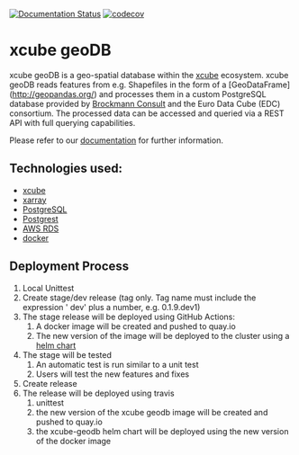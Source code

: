 [![Documentation Status](https://readthedocs.org/projects/xcube-geodb/badge/?version=latest)](https://xcube-geodb.readthedocs.io/en/latest/?badge=latest)
[![codecov](https://codecov.io/gh/dcs4cop/xcube-geodb/branch/master/graph/badge.svg)](https://codecov.io/gh/dcs4cop/xcube-geodb)

# xcube geoDB

xcube geoDB is a geo-spatial database within the [xcube](https://github.com/dcs4cop/xcube) ecosystem.
xcube geoDB reads features from e.g. Shapefiles in the form of a [GeoDataFrame]
(http://geopandas.org/) and processes them in a custom PostgreSQL database
provided by [Brockmann Consult](https://www.brockmann-consult.de) and the
Euro Data Cube (EDC) consortium. The processed data can be accessed and
queried via a REST API with full querying capabilities.

Please refer to our [documentation](https://xcube-geodb.readthedocs.io) for
further information.

## Technologies used:

- [xcube](https://github.com/dcs4cop/xcube)
- [xarray](http://xarray.pydata.org/en/stable/)
- [PostgreSQL](https://www.postgresql.org/)
- [Postgrest](http://postgrest.org/en/v6.0/)
- [AWS RDS](https://aws.amazon.com/de/rds/)
- [docker](https://www.docker.com/)

## Deployment Process

1. Local Unittest
2. Create stage/dev release (tag only. Tag name must include the expression '
   dev' plus a number, e.g. 0.1.9.dev1)
3. The stage release will be deployed using GitHub Actions:
   1. A docker image will be created and pushed to quay.io
   2. The new version of the image will be deployed to the cluster using a 
      [helm chart](https://github.com/dcs4cop/xcube-k8s/geodb)
4. The stage will be tested
   1. An automatic test is run similar to a unit test
   2. Users will test the new features and fixes
5. Create release
6. The release will be deployed using travis 
   1. unittest
   2. the new version of the xcube geodb image will be created and pushed to 
      quay.io
   3. the xcube-geodb helm chart will be deployed using the new version of 
      the docker image 
 
